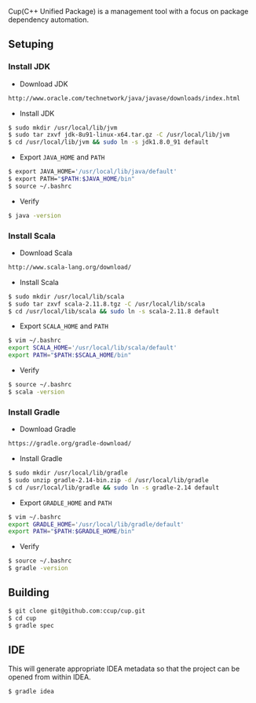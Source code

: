 Cup(C++ Unified Package) is a management tool with a focus on package dependency automation.

## Setuping

### Install JDK

- Download JDK

```bash
http://www.oracle.com/technetwork/java/javase/downloads/index.html
```

- Install JDK

```bash
$ sudo mkdir /usr/local/lib/jvm
$ sudo tar zxvf jdk-8u91-linux-x64.tar.gz -C /usr/local/lib/jvm
$ cd /usr/local/lib/jvm && sudo ln -s jdk1.8.0_91 default
```

- Export `JAVA_HOME` and `PATH`

```bash
$ export JAVA_HOME='/usr/local/lib/java/default'
$ export PATH="$PATH:$JAVA_HOME/bin"
$ source ~/.bashrc
```

- Verify

```bash
$ java -version
```

### Install Scala

- Download Scala

```bash
http://www.scala-lang.org/download/
```

- Install Scala

```bash
$ sudo mkdir /usr/local/lib/scala
$ sudo tar zxvf scala-2.11.8.tgz -C /usr/local/lib/scala
$ cd /usr/local/lib/scala && sudo ln -s scala-2.11.8 default
```

- Export `SCALA_HOME` and `PATH`

```bash
$ vim ~/.bashrc
export SCALA_HOME='/usr/local/lib/scala/default'
export PATH="$PATH:$SCALA_HOME/bin"
```

- Verify

```bash
$ source ~/.bashrc
$ scala -version
```

### Install Gradle

- Download Gradle

```bash
https://gradle.org/gradle-download/
```

- Install Gradle

```bash
$ sudo mkdir /usr/local/lib/gradle
$ sudo unzip gradle-2.14-bin.zip -d /usr/local/lib/gradle
$ cd /usr/local/lib/gradle && sudo ln -s gradle-2.14 default
```

- Export `GRADLE_HOME` and `PATH`

```bash
$ vim ~/.bashrc
export GRADLE_HOME='/usr/local/lib/gradle/default'
export PATH="$PATH:$GRADLE_HOME/bin"
```

- Verify

```bash
$ source ~/.bashrc
$ gradle -version
```

## Building

```bash
$ git clone git@github.com:ccup/cup.git
$ cd cup
$ gradle spec
```

## IDE

This will generate appropriate IDEA metadata so that the project can be opened from within IDEA. 

```bash
$ gradle idea
```

